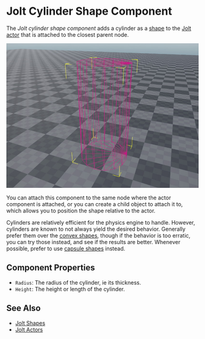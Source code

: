 # Jolt Cylinder Shape Component

The *Jolt cylinder shape component* adds a cylinder as a [shape](jolt-shapes.md) to the [Jolt actor](../actors/jolt-actors.md) that is attached to the closest parent node.

![Cylinder Shape](media/jolt-cylinder-shape.jpg)

You can attach this component to the same node where the actor component is attached, or you can create a child object to attach it to, which allows you to position the shape relative to the actor.

Cylinders are relatively efficient for the physics engine to handle. However, cylinders are known to not always yield the desired behavior. Generally prefer them over the [convex shapes](jolt-convex-shape-component.md), though if the behavior is too erratic, you can try those instead, and see if the results are better.
Whenever possible, prefer to use [capsule shapes](jolt-capsule-shape-component.md) instead.

## Component Properties

* `Radius`: The radius of the cylinder, ie its thickness.
* `Height`: The height or length of the cylinder.

## See Also

* [Jolt Shapes](jolt-shapes.md)
* [Jolt Actors](../actors/jolt-actors.md)